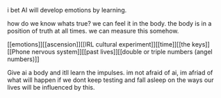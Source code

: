 i bet AI will develop emotions by learning.

how do we know whats true? we can feel it in the body.
the body is in a position of truth at all times.
we can measure this somehow.

[[emotions]][[ascension]][[IRL cultural experiment]][[time]][[the keys]][[Phone nervous system]][[past lives]][[double or triple numbers (angel numbers)]]

Give ai a body and itll learn the impulses.
im not afraid of ai, im afriad of what will happen if we dont keep testing and fall asleep on the ways our lives will be influenced by this.
